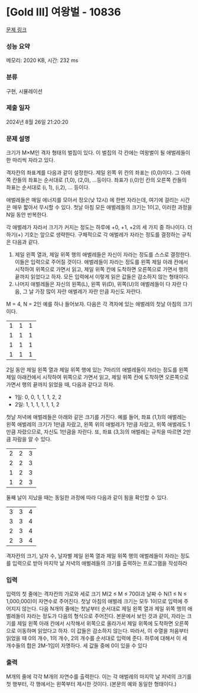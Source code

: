 # [Gold III] 여왕벌 - 10836 

[문제 링크](https://www.acmicpc.net/problem/10836) 

### 성능 요약

메모리: 2020 KB, 시간: 232 ms

### 분류

구현, 시뮬레이션

### 제출 일자

2024년 8월 26일 21:20:20

### 문제 설명

<p>크기가 M×M인 격자 형태의 벌집이 있다. 이 벌집의 각 칸에는 여왕벌이 될 애벌레들이 한 마리씩 자라고 있다. </p>

<p>격자칸의 좌표계를 다음과 같이 설정한다. 제일 왼쪽 위 칸의 좌표는 (0,0)이다. 그 아래쪽 칸들의 좌표는 순서대로 (1,0), (2,0), ...등이다. 좌표가 (i,0)인 칸의 오른쪽 칸들의 좌표는 순서대로 (i, 1), (i,2), ... 등이다. </p>

<p>애벌레들은 매일 에너지를 모아서 정오(낮 12시) 에 한번 자라는데, 여기에 걸리는 시간은 매우 짧아서 무시할 수 있다. 첫날 아침 모든 애벌레들의 크기는 1이고, 이러한 과정을 N일 동안 반복한다. </p>

<p>각 애벌레가 자라서 크기가 커지는 정도는 하루에 +0, +1, +2의 세 가지 중 하나이다. 더하기(+) 기호는 앞으로 생략한다. 구체적으로 각 애벌레가 자라는 정도를 결정하는 규칙은 다음과 같다.</p>

<ol>
	<li>제일 왼쪽 열과, 제일 위쪽 행의 애벌레들은 자신이 자라는 정도를 스스로 결정한다. 이들은 입력으로 주어질 것이다. 애벌레들이 자라는 정도를 왼쪽 제일 아래 칸에서 시작하여 위쪽으로 가면서 읽고, 제일 위쪽 칸에 도착하면 오른쪽으로 가면서 행의 끝까지 읽었다고 하자. 모든 입력에서 이렇게 읽은 값들은 감소하지 않는 형태이다.</li>
	<li>나머지 애벌레들은 자신의 왼쪽(L), 왼쪽 위(D), 위쪽(U)의 애벌레들이 다 자란 다음, 그 날 가장 많이 자란 애벌레가 자란 만큼 자신도 자란다. </li>
</ol>

<p>M = 4, N = 2인 예를 하나 들어보자. 다음은 각 격자에 있는 애벌레의 첫날 아침의 크기이다.</p>

<table class="table table-bordered" style="width:16%">
	<tbody>
		<tr>
			<td>1</td>
			<td>1</td>
			<td>1</td>
			<td>1</td>
		</tr>
		<tr>
			<td>1</td>
			<td>1</td>
			<td>1</td>
			<td>1</td>
		</tr>
		<tr>
			<td>1</td>
			<td>1</td>
			<td>1</td>
			<td>1</td>
		</tr>
		<tr>
			<td>1</td>
			<td>1</td>
			<td>1</td>
			<td>1</td>
		</tr>
	</tbody>
</table>

<p>2일 동안 제일 왼쪽 열과 제일 위쪽 행에 있는 7마리의 애벌레들이 자라는 정도를 왼쪽 제일 아래칸에서 시작하여 위쪽으로 가면서 읽고, 제일 위쪽 칸에 도착하면 오른쪽으로 가면서 행의 끝까지 읽었을 때, 다음과 같다고 하자. </p>

<ul>
	<li>1일: 0, 0, 1, 1, 1, 2, 2</li>
	<li>2일: 1, 1, 1, 1, 1, 1, 2</li>
</ul>

<p>첫날 저녁에 애벌레들은 아래와 같은 크기를 가진다. 예를 들어, 좌표 (1,1)의 애벌레는 왼쪽 애벌레의 크기가 1만큼 자랐고, 왼쪽 위의 애벌레가 1만큼 자랐고, 위쪽 애벌레도 1만큼 자랐으므로, 자신도 1만큼을 자란다. 또, 좌표 (3,3)의 애벌레는 규칙을 따르면 2만큼 자람을 알 수 있다.</p>

<table class="table table-bordered" style="width:16%">
	<tbody>
		<tr>
			<td>2</td>
			<td>2</td>
			<td>3</td>
			<td>3</td>
		</tr>
		<tr>
			<td>2</td>
			<td>2</td>
			<td>3</td>
			<td>3</td>
		</tr>
		<tr>
			<td>1</td>
			<td>2</td>
			<td>3</td>
			<td>3</td>
		</tr>
		<tr>
			<td>1</td>
			<td>2</td>
			<td>3</td>
			<td>3</td>
		</tr>
	</tbody>
</table>

<p>둘째 날이 지났을 때는 동일한 과정에 따라 다음과 같이 됨을 확인할 수 있다.</p>

<table class="table table-bordered" style="width:16%">
	<tbody>
		<tr>
			<td>3</td>
			<td>3</td>
			<td>4</td>
			<td>5</td>
		</tr>
		<tr>
			<td>3</td>
			<td>3</td>
			<td>4</td>
			<td>5</td>
		</tr>
		<tr>
			<td>2</td>
			<td>3</td>
			<td>4</td>
			<td>5</td>
		</tr>
		<tr>
			<td>2</td>
			<td>3</td>
			<td>4</td>
			<td>5</td>
		</tr>
	</tbody>
</table>

<p>격자칸의 크기, 날자 수, 날자별 제일 왼쪽 열과 제일 위쪽 행의 애벌레들이 자라는 정도를 입력으로 받아 마지막 날 저녁의 애벌레들의 크기를 출력하는 프로그램을 작성하라</p>

### 입력 

 <p>입력의 첫 줄에는 격자칸의 가로와 세로 크기 M(2 ≤ M ≤ 700)과 날짜 수 N(1 ≤ N ≤ 1,000,000)이 자연수로 주어진다. 첫날 아침의 애벌레 크기는 모두 1이므로 입력에 주어지지 않는다. 다음 N개의 줄에는 첫날부터 순서대로 제일 왼쪽 열과 제일 위쪽 행의 애벌레들이 자라는 정도가 다음의 형식으로 주어진다. 본문에서 보인 것과 같이, 자라는 크기를 제일 왼쪽 아래 칸에서 시작해서 위쪽으로 올라가서 제일 위쪽에 도착하면 오른쪽으로 이동하며 읽었다고 하자. 이 값들은 감소하지 않는다. 따라서, 이 수열을 처음부터 읽었을 때 0의 개수, 1의 개수, 2의 개수를 순서대로 입력에 준다. 하루에 대해서 이 세 개수들의 합은 2M-1임이 자명하다. 세 값들 중에 0이 있을 수 있다</p>

### 출력 

 <p>M개의 줄에 각각 M개의 자연수를 출력한다. 이는 각 애벌레의 마지막 날 저녁의 크기를 첫 행부터, 각 행에서는 왼쪽부터 제시한 것이다. (본문의 예와 동일한 형태이다.) </p>

